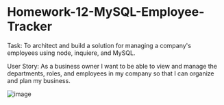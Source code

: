 # Homework-12-MySQL-Employee-Tracker

Task: To architect and build a solution for managing a company's employees using node, inquiere, and MySQL.

User Story: As a business owner I want to be able to view and manage the departments, roles, and employees in my company so that I can organize and plan my business.

![image](https://user-images.githubusercontent.com/57970306/77828292-baa6e200-70d7-11ea-84e1-cfc903a3a8f0.png)
